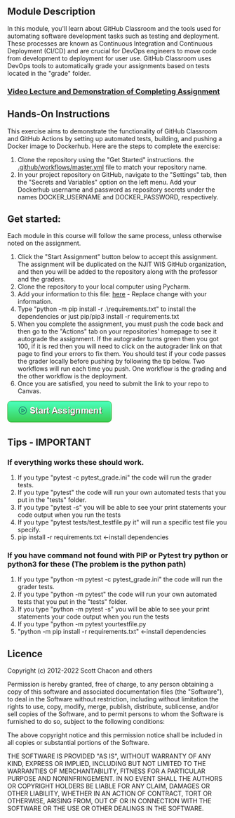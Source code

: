 ## Module Description

In this module, you'll learn about GitHub Classroom and the tools used for automating software development tasks such as
testing and deployment. These processes are known as Continuous Integration and Continuous Deployment (CI/CD) and are
crucial for DevOps engineers to move code from development to deployment for user use. GitHub Classroom uses DevOps
tools to automatically grade your assignments based on tests located in the "grade" folder.

### [Video Lecture and Demonstration of Completing Assignment](https://youtu.be/HsS0vZngI1E)

## Hands-On Instructions

This exercise aims to demonstrate the functionality of GitHub Classroom and GitHub Actions by setting up automated
tests, building, and pushing a Docker image to Dockerhub. Here are the steps to complete the exercise:

1. Clone the repository using the "Get Started" instructions.
   the [.github/workflows/master.yml](.github/workflows/master.yml) file to match your repository name.
3. In your project repository on GitHub, navigate to the "Settings" tab, then the "Secrets and Variables" option on the
   left menu. Add your Dockerhub username and password as repository secrets under the names DOCKER_USERNAME and
   DOCKER_PASSWORD, respectively.

## Get started:

Each module in this course will follow the same process, unless otherwise noted on the assignment.

1. Click the "Start Assignment" button below to accept this assignment. The assignment will be duplicated on the NJIT
   WIS GitHub organization, and then you will be added to the repository along with the professor and the graders.
2. Clone the repository to your local computer using Pycharm.
3. Add your information to this file: [here](myinfo.json)  - Replace change with your information.
4. Type "python -m pip install -r .\requirements.txt" to install the dependencies or just pip/pip3 install -r
   requirements.txt
5. When you complete the assignment, you must push the code back and then go to the "Actions" tab on your repositories'
   homepage to see it autograde the assignment. If the autograder turns green then you got 100, if it is red then you
   will need to click on the autograder link on that page to find your errors to fix them. You should test if your code
   passes the grader locally before pushing by following the tip below. Two workflows will run each time you push. One
   workflow is the grading and the other workflow is the deployment.
6. Once you are satisfied, you need to submit the link to your repo to Canvas.

[![Click to Start Assignment](module_content/images/start.png)](https://classroom.github.com/a/KvHfpLwn)

## Tips - IMPORTANT 

### If everything works these should work.

1. If you type "pytest -c pytest_grade.ini" the code will run the grader tests.
2. If you type "pytest" the code will run your own automated tests that you put in the "tests" folder.
3. If you type "pytest -s" you will be able to see your print statements your code output when you run the
   tests
4. If you type "pytest tests/test_testfile.py it" will run a specific test file you specify.
5. pip install -r requirements.txt <-install dependencies

### If you have command not found with PIP or Pytest try python or python3 for these (The problem is the python path)

1. If you type "python -m pytest -c pytest_grade.ini" the code will run the grader tests.
2. If you type "python -m pytest" the code will run your own automated tests that you put in the "tests" folder.
3. If you type "python -m pytest -s" you will be able to see your print statements your code output when you run the
   tests
4. If you type "python -m pytest yourtestfile.py
5. "python -m pip install -r requirements.txt" <-install dependencies

## Licence

Copyright (c) 2012-2022 Scott Chacon and others

Permission is hereby granted, free of charge, to any person obtaining
a copy of this software and associated documentation files (the
"Software"), to deal in the Software without restriction, including
without limitation the rights to use, copy, modify, merge, publish,
distribute, sublicense, and/or sell copies of the Software, and to
permit persons to whom the Software is furnished to do so, subject to
the following conditions:

The above copyright notice and this permission notice shall be
included in all copies or substantial portions of the Software.

THE SOFTWARE IS PROVIDED "AS IS", WITHOUT WARRANTY OF ANY KIND,
EXPRESS OR IMPLIED, INCLUDING BUT NOT LIMITED TO THE WARRANTIES OF
MERCHANTABILITY, FITNESS FOR A PARTICULAR PURPOSE AND
NONINFRINGEMENT. IN NO EVENT SHALL THE AUTHORS OR COPYRIGHT HOLDERS BE
LIABLE FOR ANY CLAIM, DAMAGES OR OTHER LIABILITY, WHETHER IN AN ACTION
OF CONTRACT, TORT OR OTHERWISE, ARISING FROM, OUT OF OR IN CONNECTION
WITH THE SOFTWARE OR THE USE OR OTHER DEALINGS IN THE SOFTWARE.
